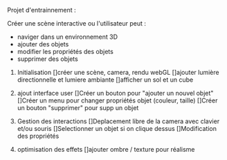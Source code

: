 Projet d'entrainnement :

Créer une scène interactive ou l'utilisateur peut :

- naviger dans un environnement 3D
- ajouter des objets
- modifier les propriétés des objets
- supprimer des objets

1. Initialisation
   []créer une scène, camera, rendu webGL
   []ajouter lumière directionnelle et lumiere ambiante
   []afficher un sol et un cube

2. ajout interface user
   []Créer un bouton pour "ajouter un nouvel objet"
   []Créer un menu pour changer propriétés objet (couleur, taille)
   []Créer un bouton "supprimer" pour supp un objet

3. Gestion des interactions
   []Deplacement libre de la camera avec clavier et/ou souris
   []Selectionner un objet si on clique dessus
   []Modification des propriétés

4. optimisation des effets
   []ajouter ombre / texture pour réalisme
